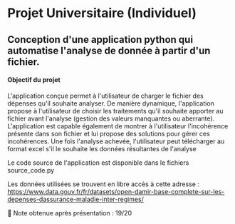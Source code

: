 # Projet Universitaire (Individuel)

## Conception d'une application python qui automatise l'analyse de donnée à partir d'un fichier.

#### Objectif du projet

L'application conçue permet à l'utilisateur de charger le fichier des dépenses qu'il souhaite
analyser. De manière dynamique, l'application propose à l'utilisateur de choisir les traitements qu'il
souhaite apporter au fichier avant l'analyse (gestion des valeurs manquantes ou aberrante).
L'application est capable également de montrer à l'utilisateur l'incohérence présente dans son fichier
et lui propose des solutions pour gérer ces incohérences.
Une fois l'analyse achevée, l'utilisateur peut télécharger au format excel s'il le souhaite les 
données résultantes de l'analyse

Le code source de l'application est disponible dans le fichiers source_code.py

Les données utilisées se trouvent en libre accès à cette adresse : https://www.data.gouv.fr/fr/datasets/open-damir-base-complete-sur-les-depenses-dassurance-maladie-inter-regimes/

:star2: Note obtenue après présentation : 19/20 


